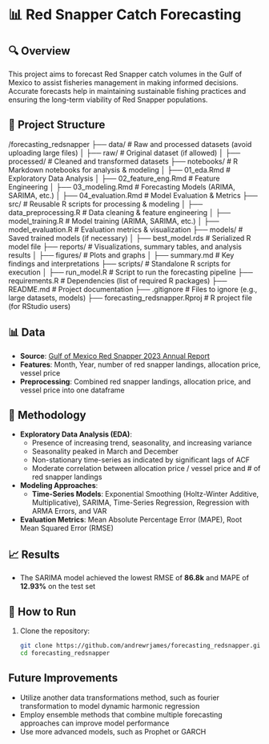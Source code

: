 # 📊 Red Snapper Catch Forecasting

## 🔍 Overview
This project aims to forecast Red Snapper catch volumes in the Gulf of Mexico to assist fisheries management in making informed decisions. Accurate forecasts help in maintaining sustainable fishing practices and ensuring the long-term viability of Red Snapper populations.

## 📂 Project Structure
/forecasting_redsnapper
  ├── data/                 # Raw and processed datasets (avoid uploading large files)
  │   ├── raw/              # Original dataset (if allowed)
  │   ├── processed/        # Cleaned and transformed datasets
  ├── notebooks/            # R Markdown notebooks for analysis & modeling
  │   ├── 01_eda.Rmd        # Exploratory Data Analysis
  │   ├── 02_feature_eng.Rmd # Feature Engineering
  │   ├── 03_modeling.Rmd   # Forecasting Models (ARIMA, SARIMA, etc.)
  │   ├── 04_evaluation.Rmd # Model Evaluation & Metrics
  ├── src/                  # Reusable R scripts for processing & modeling
  │   ├── data_preprocessing.R  # Data cleaning & feature engineering
  │   ├── model_training.R      # Model training (ARIMA, SARIMA, etc.)
  │   ├── model_evaluation.R    # Evaluation metrics & visualization
  ├── models/               # Saved trained models (if necessary)
  │   ├── best_model.rds    # Serialized R model file
  ├── reports/              # Visualizations, summary tables, and analysis results
  │   ├── figures/          # Plots and graphs
  │   ├── summary.md        # Key findings and interpretations
  ├── scripts/              # Standalone R scripts for execution
  │   ├── run_model.R       # Script to run the forecasting pipeline
  ├── requirements.R        # Dependencies (list of required R packages)
  ├── README.md             # Project documentation
  ├── .gitignore            # Files to ignore (e.g., large datasets, models)
  ├── forecasting_redsnapper.Rproj  # R project file (for RStudio users)



## 📊 Data
- **Source**: [Gulf of Mexico Red Snapper 2023 Annual Report](https://noaa-sero.s3.amazonaws.com/drop-files/cs/2023_RS_AnnualReport_FINAL.pdf)
- **Features**: Month, Year, number of red snapper landings, allocation price, vessel price
- **Preprocessing**: Combined red snapper landings, allocation price, and vessel price into one dataframe

## 🔬 Methodology
- **Exploratory Data Analysis (EDA)**:
  - Presence of increasing trend, seasonality, and increasing variance
  - Seasonality peaked in March and December
  - Non-stationary time-series as indicated by significant lags of ACF
  - Moderate correlation between allocation price / vessel price and # of red snapper landings
- **Modeling Approaches**:
  - **Time-Series Models**: Exponential Smoothing (Holtz-Winter Additive, Multiplicative), SARIMA, Time-Series Regression, Regression with ARMA Errors, and VAR
- **Evaluation Metrics**: Mean Absolute Percentage Error (MAPE), Root Mean Squared Error (RMSE)

## 📈 Results
- The SARIMA model achieved the lowest RMSE of **86.8k** and MAPE of **12.93%** on the test set

## 🚀 How to Run
1. Clone the repository:
   ```bash
   git clone https://github.com/andrewrjames/forecasting_redsnapper.git
   cd forecasting_redsnapper

## Future Improvements
- Utilize another data transformations method, such as fourier transformation to model dynamic harmonic regression​
- Employ ensemble methods that combine multiple forecasting approaches can improve model performance​
- Use more advanced models, such as Prophet or GARCH
